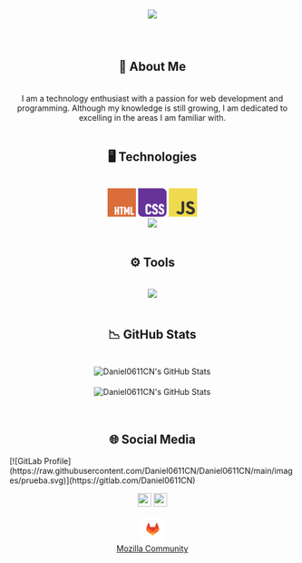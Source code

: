 <div align="center">
    <h1 align="center">
        <img src="https://readme-typing-svg.herokuapp.com/?font=Righteous&size=35&center=true&vCenter=true&width=500&height=70&duration=4000&lines=Hello+There!+👋;+I'm+Daniel+Clavijo!;" />
    </h1>
</div>

<br/>

<div align="center">
    <h2>🌠 About Me</h2>
</div>

<br/>

<div align="center">
    I am a technology enthusiast with a passion for web development and programming. Although my knowledge is still growing, I am dedicated to excelling in the areas I am familiar with.
</div>

<br/>

<div align="center">
    <h2>🖥️ Technologies</h2>
</div>

<br/>

<div align="center">
    <img src="https://github.com/Daniel0611CN/Daniel0611CN/blob/main/images/official-html-logo.svg"  width="50px"/>
    <img src="https://github.com/Daniel0611CN/Daniel0611CN/blob/main/images/official-css-logo.svg"  width="50px"/>
    <img src="https://github.com/Daniel0611CN/Daniel0611CN/blob/main/images/official-js-logo.svg" width="50px"/>
    <br/>
    <img src="https://skillicons.dev/icons?i=java,python,mysql"/>
    <br/>
</div>

<br/>

<div align="center">
    <h2>⚙️ Tools</h2>
</div>

<br/>

<div align="center">
    <img src="https://skillicons.dev/icons?i=github,vscode,eclipse,idea,docker"/>
</div>

<br/>

<div align="center">
    <h2>📉 GitHub Stats</h2>
</div>

<br/>

<div align="center">
    <img align="center" src="https://github-readme-stats.vercel.app/api?username=Daniel0611CN&include_all_commits=true&count_private=true&show_icons=true&line_height=20&title_color=7A7ADB&icon_color=2234AE&text_color=D3D3D3&bg_color=0,000000,130F40&rank_icon=github"         alt="Daniel0611CN's GitHub Stats">
</div>

<br/>

<div align="center">
<img align="center" src="https://github-readme-stats.vercel.app/api/top-langs/?username=Daniel0611CN&include_all_commits=true&count_private=true&show_icons=true&line_height=20&hide_progress=true&title_color=7A7ADB&icon_color=2234AE&text_color=D3D3D3&bg_color=0,000000,130F40" alt="Daniel0611CN's GitHub Stats">
</div>

<br/>

<br/>

<div align="center">
    <h2>🌐 Social Media</h2>
</div>
[![GitLab Profile](https://raw.githubusercontent.com/Daniel0611CN/Daniel0611CN/main/images/prueba.svg)](https://gitlab.com/Daniel0611CN)


<p align="center">    
    <a href="https://www.linkedin.com/in/daniel-clavijo-nu%C3%B1ez/" alt="LinkedIn"><img src="https://github.com/nitish-awasthi/nitish-awasthi/blob/master/174857.png" height="24" width="24"></a>
    <a href="mailto:daniclavijonunez@gmail.com" alt="Contact Me"><img src="https://github.com/nitish-awasthi/nitish-awasthi/blob/master/gmail-512.webp" height="24" width="24"></a>
</p>
<p align="center">
    <a href="https://gitlab.com/Daniel0611CN" alt="GitLab"><img src="https://github.com/Daniel0611CN/Daniel0611CN/blob/main/images/gitlab.svg" heigth="45" width="45"/></a>
    <br>
    <a href="https://connect.mozilla.org/t5/user/viewprofilepage/user-id/52155">Mozilla Community</a>
</p>

<!--
<div align="center">
    <a href="https://visitcount.itsvg.in"><img src="https://visitcount.itsvg.in/api?id=Daniel0611CN&label=Profile%20Views&color=1&icon=0&pretty=false" /></a>
</div>
-->
